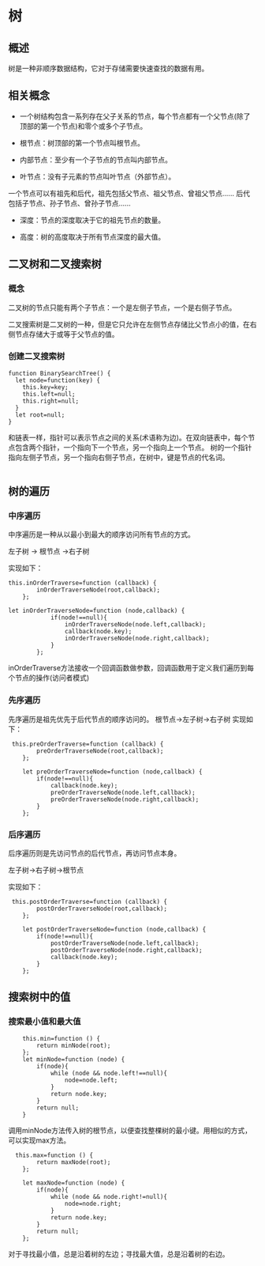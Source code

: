 # 树
## 概述
树是一种非顺序数据结构，它对于存储需要快速查找的数据有用。
## 相关概念
+ 一个树结构包含一系列存在父子关系的节点，每个节点都有一个父节点(除了顶部的第一个节点)和零个或多个子节点。

+ 根节点：树顶部的第一个节点叫根节点。

+ 内部节点：至少有一个子节点的节点叫内部节点。

+ 叶节点：没有子元素的节点叫叶节点（外部节点）。

一个节点可以有祖先和后代，祖先包括父节点、祖父节点、曾祖父节点......
后代包括子节点、孙子节点、曾孙子节点......

+ 深度：节点的深度取决于它的祖先节点的数量。

+ 高度：树的高度取决于所有节点深度的最大值。

## 二叉树和二叉搜索树
### 概念
二叉树的节点只能有两个子节点：一个是左侧子节点，一个是右侧子节点。

二叉搜索树是二叉树的一种，但是它只允许在左侧节点存储比父节点小的值，在右侧节点存储大于或等于父节点的值。

### 创建二叉搜索树
```ecmascript 6
function BinarySearchTree() {
  let node=function(key) {
    this.key=key;
    this.left=null;
    this.right=null;
  }
  let root=null;
}
```
和链表一样，指针可以表示节点之间的关系(术语称为边)。在双向链表中，每个节点包含两个指针，一个指向下一个节点，另一个指向上一个节点。
树的一个指针指向左侧子节点，另一个指向右侧子节点，在树中，键是节点的代名词。

```ecmascript 6

```
## 树的遍历
### 中序遍历
中序遍历是一种从以最小到最大的顺序访问所有节点的方式。

左子树 -> 根节点 ->右子树

实现如下：
```ecmascript 6
this.inOrderTraverse=function (callback) {
        inOrderTraverseNode(root,callback);
    };
      
let inOrderTraverseNode=function (node,callback) {
            if(node!==null){
                inOrderTraverseNode(node.left,callback);
                callback(node.key);
                inOrderTraverseNode(node.right,callback);
            }
        };
```      
 inOrderTraverse方法接收一个回调函数做参数，回调函数用于定义我们遍历到每个节点的操作(访问者模式)
                                                                                                                                                                                                                                                                                                                                                                                                                                                                                                                                                                                                                                                                                                                                                                                                                                                                                                                                                                                                                                                                                                                                                                                                                                                                                       
### 先序遍历
先序遍历是祖先优先于后代节点的顺序访问的。
根节点->左子树->右子树
实现如下：
```ecmascript 6
 this.preOrderTraverse=function (callback) {
        preOrderTraverseNode(root,callback);
    };

    let preOrderTraverseNode=function (node,callback) {
        if(node!==null){
            callback(node.key);
            preOrderTraverseNode(node.left,callback);
            preOrderTraverseNode(node.right,callback);
        }
    };
```
### 后序遍历
后序遍历则是先访问节点的后代节点，再访问节点本身。

左子树->右子树->根节点

实现如下：
```ecmascript 6
 this.postOrderTraverse=function (callback) {
        postOrderTraverseNode(root,callback);
    };

    let postOrderTraverseNode=function (node,callback) {
        if(node!==null){
            postOrderTraverseNode(node.left,callback);
            postOrderTraverseNode(node.right,callback);
            callback(node.key);
        }
    };
```
## 搜索树中的值
### 搜索最小值和最大值
```ecmascript 6
    this.min=function () {
        return minNode(root);
    };
    let minNode=function (node) {
        if(node){
            while (node && node.left!==null){
                node=node.left;
            } 
            return node.key;
        }
        return null;
    }
```
调用minNode方法传入树的根节点，以便查找整棵树的最小键。用相似的方式，可以实现max方法。
```ecmascript 6
  this.max=function () {
        return maxNode(root);
    };

    let maxNode=function (node) {
        if(node){
            while (node && node.right!=null){
                node=node.right;
            } 
            return node.key;
        }
        return null;
    };
```
对于寻找最小值，总是沿着树的左边；寻找最大值，总是沿着树的右边。
